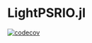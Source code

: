 # LightPSRIO.jl

[![codecov](https://codecov.io/gh/psrenergy/LightPSRIO.jl/graph/badge.svg?token=BYmfI3LDpX)](https://codecov.io/gh/psrenergy/LightPSRIO.jl)